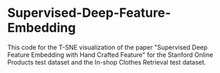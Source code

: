 # Supervised-Deep-Feature-Embedding
This code for the T-SNE visualization of the paper "Supervised Deep Feature Embedding with Hand Crafted Feature" for the Stanford Online Products test dataset and the In-shop Clothes Retrieval test dataset.
